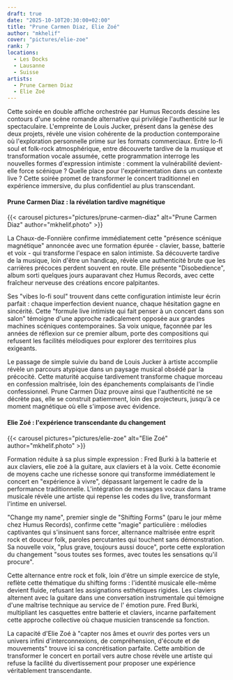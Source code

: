 ```yaml
---
draft: true
date: "2025-10-10T20:30:00+02:00"
title: "Prune Carmen Diaz, Elie Zoé"
author: "mkhelif"
cover: "pictures/elie-zoe"
rank: 7
locations:
  - Les Docks
  - Lausanne
  - Suisse
artists:
  - Prune Carmen Diaz
  - Elie Zoé
---
```


Cette soirée en double affiche orchestrée par Humus Records dessine les contours d'une scène romande alternative qui
privilégie l'authenticité sur le spectaculaire. L'empreinte de Louis Jucker, présent dans la genèse des deux projets,
révèle une vision cohérente de la production contemporaine où l'exploration personnelle prime sur les formats
commerciaux. Entre lo-fi soul et folk-rock atmosphérique, entre découverte tardive de la musique et transformation
vocale assumée, cette programmation interroge les nouvelles formes d'expression intimiste : comment la vulnérabilité
devient-elle force scénique ? Quelle place pour l'expérimentation dans un contexte live ? Cette soirée promet de
transformer le concert traditionnel en expérience immersive, du plus confidentiel au plus transcendant.

#### Prune Carmen Diaz : la révélation tardive magnétique

{{< carousel pictures="pictures/prune-carmen-diaz" alt="Prune Carmen Diaz" author="mkhelif.photo" >}}

La Chaux-de-Fonnière confirme immédiatement cette "présence scénique magnétique" annoncée avec une formation épurée -
clavier, basse, batterie et voix - qui transforme l'espace en salon intimiste. Sa découverte tardive de la musique, loin
d'être un handicap, révèle une authenticité brute que les carrières précoces perdent souvent en route. Elle présente
"Disobedience", album sorti quelques jours auparavant chez Humus Records, avec cette fraîcheur nerveuse des créations
encore palpitantes.

Ses "vibes lo-fi soul" trouvent dans cette configuration intimiste leur écrin parfait : chaque imperfection devient
nuance, chaque hésitation gagne en sincérité. Cette "formule live intimiste qui fait penser à un concert dans son salon"
témoigne d'une approche radicalement opposée aux grandes machines scéniques contemporaines. Sa voix unique, façonnée par
les années de réflexion sur ce premier album, porte des compositions qui refusent les facilités mélodiques pour explorer
des territoires plus exigeants.

Le passage de simple suivie du band de Louis Jucker à artiste accomplie révèle un parcours atypique dans un paysage
musical obsédé par la précocité. Cette maturité acquise tardivement transforme chaque morceau en confession maîtrisée,
loin des épanchements complaisants de l'indie confessionnel. Prune Carmen Diaz prouve ainsi que l'authenticité ne se
décrète pas, elle se construit patiemment, loin des projecteurs, jusqu'à ce moment magnétique où elle s'impose avec
évidence.

#### Elie Zoé : l'expérience transcendante du changement

{{< carousel pictures="pictures/elie-zoe" alt="Elie Zoé" author="mkhelif.photo" >}}

Formation réduite à sa plus simple expression : Fred Burki à la batterie et aux claviers, elie zoé à la guitare, aux
claviers et à la voix. Cette économie de moyens cache une richesse sonore qui transforme immédiatement le concert en
"expérience à vivre", dépassant largement le cadre de la performance traditionnelle. L'intégration de messages vocaux
dans la trame musicale révèle une artiste qui repense les codes du live, transformant l'intime en universel.

"Change my name", premier single de "Shifting Forms" (paru le jour même chez Humus Records), confirme cette "magie"
particulière : mélodies captivantes qui s'insinuent sans forcer, alternance maîtrisée entre esprit rock et douceur folk,
paroles percutantes qui touchent sans démonstration. Sa nouvelle voix, "plus grave, toujours aussi douce", porte cette
exploration du changement "sous toutes ses formes, avec toutes les sensations qu'il procure".

Cette alternance entre rock et folk, loin d'être un simple exercice de style, reflète cette thématique du shifting
forms : l'identité musicale elle-même devient fluide, refusant les assignations esthétiques rigides. Les claviers
alternent avec la guitare dans une conversation instrumentale qui témoigne d'une maîtrise technique au service de l'
émotion pure. Fred Burki, multipliant les casquettes entre batterie et claviers, incarne parfaitement cette approche
collective où chaque musicien transcende sa fonction.

La capacité d'Elie Zoé à "capter nos âmes et ouvrir des portes vers un univers infini d'interconnexions, de
compréhension, d'écoute et de mouvements" trouve ici sa concrétisation parfaite. Cette ambition de transformer le
concert en portail vers autre chose révèle une artiste qui refuse la facilité du divertissement pour proposer une
expérience véritablement transcendante.
